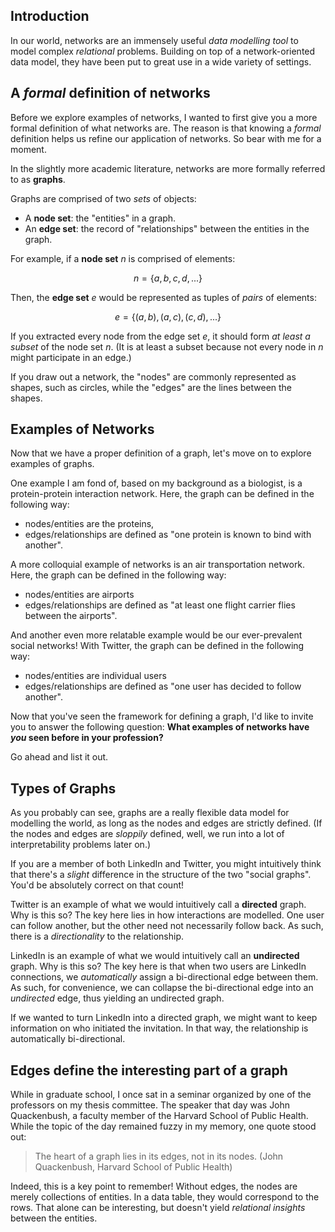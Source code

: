 ## Introduction

In our world, networks are an immensely useful _data modelling tool_ 
to model complex _relational_ problems.
Building on top of a network-oriented data model,
they have been put to great use in a wide variety of settings.

## A _formal_ definition of networks

Before we explore examples of networks,
I wanted to first give you a more formal definition
of what networks are.
The reason is that knowing a _formal_ definition
helps us refine our application of networks.
So bear with me for a moment.

In the slightly more academic literature,
networks are more formally referred to as **graphs**.

Graphs are comprised of two _sets_ of objects:

- A **node set**: the "entities" in a graph.
- An **edge set**: the record of "relationships" between the entities in the graph.

For example, if a **node set** $n$ is comprised of elements:

$$n = \{a, b, c, d, ...\}$$

Then, the **edge set** $e$ would be represented as tuples of _pairs_ of elements:

$$e = \{(a, b), (a, c), (c, d), ...\}$$

If you extracted every node from the edge set $e$,
it should form _at least a subset_ of the node set $n$.
(It is at least a subset because not every node in $n$ might participate in an edge.)

If you draw out a network, the "nodes" are commonly represented as shapes, such as circles,
while the "edges" are the lines between the shapes.

## Examples of Networks

Now that we have a proper definition of a graph,
let's move on to explore examples of graphs.

One example I am fond of, based on my background as a biologist,
is a protein-protein interaction network.
Here, the graph can be defined in the following way:

- nodes/entities are the proteins,
- edges/relationships are defined as "one protein is known to bind with another".

A more colloquial example of networks is an air transportation network.
Here, the graph can be defined in the following way:

- nodes/entities are airports
- edges/relationships are defined as "at least one flight carrier flies between the airports".

And another even more relatable example would be our ever-prevalent social networks!
With Twitter, the graph can be defined in the following way:

- nodes/entities are individual users
- edges/relationships are defined as "one user has decided to follow another".

Now that you've seen the framework for defining a graph,
I'd like to invite you to answer the following question:
**What examples of networks have _you_ seen before in your profession?**

Go ahead and list it out.

## Types of Graphs

As you probably can see, graphs are a really flexible data model
for modelling the world,
as long as the nodes and edges are strictly defined.
(If the nodes and edges are _sloppily_ defined,
well, we run into a lot of interpretability problems later on.)

If you are a member of both LinkedIn and Twitter,
you might intuitively think that there's a _slight_ difference
in the structure of the two "social graphs".
You'd be absolutely correct on that count!

Twitter is an example of what we would intuitively call a **directed** graph.
Why is this so?
The key here lies in how interactions are modelled.
One user can follow another, but the other need not necessarily follow back.
As such, there is a _directionality_ to the relationship.

LinkedIn is an example of what we would intuitively call an **undirected** graph.
Why is this so?
The key here is that when two users are LinkedIn connections,
we _automatically_ assign a bi-directional edge between them.
As such, for convenience, we can collapse the bi-directional edge
into an _undirected_ edge,
thus yielding an undirected graph.

If we wanted to turn LinkedIn into a directed graph,
we might want to keep information on who initiated the invitation.
In that way, the relationship is automatically bi-directional.

## Edges define the interesting part of a graph

While in graduate school, I once sat in a seminar
organized by one of the professors on my thesis committee.
The speaker that day was John Quackenbush,
a faculty member of the Harvard School of Public Health.
While the topic of the day remained fuzzy in my memory,
one quote stood out:

> The heart of a graph lies in its edges, not in its nodes.
> (John Quackenbush, Harvard School of Public Health)

Indeed, this is a key point to remember!
Without edges, the nodes are merely collections of entities.
In a data table, they would correspond to the rows.
That alone can be interesting,
but doesn't yield _relational insights_ between the entities.
